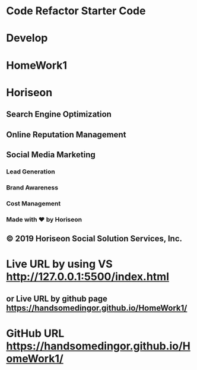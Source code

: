 # Code Refactor Starter Code
# Develop
# HomeWork1
# Horiseon

## Search Engine Optimization
## Online Reputation Management
## Social Media Marketing

### Lead Generation
### Brand Awareness
### Cost Management
### Made with ❤️️ by Horiseon

## © 2019 Horiseon Social Solution Services, Inc.


# Live URL by using VS http://127.0.0.1:5500/index.html
## or Live URL by github page https://handsomedingor.github.io/HomeWork1/

# GitHub URL https://handsomedingor.github.io/HomeWork1/
